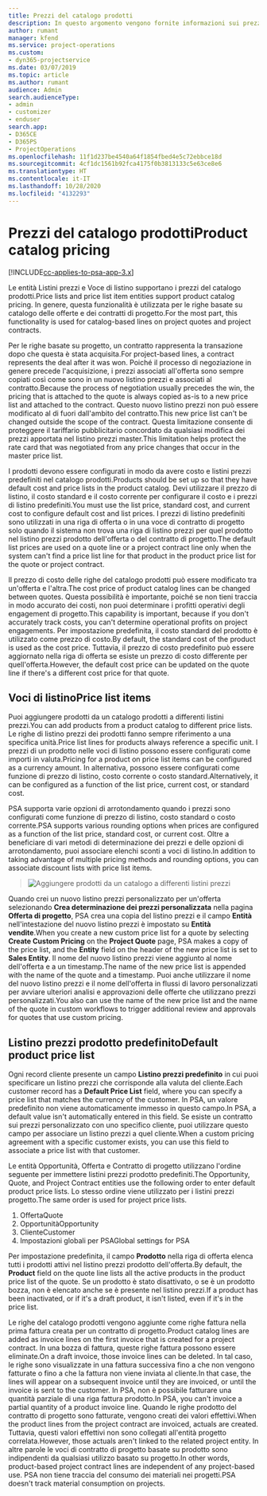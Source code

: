 ```yaml
---
title: Prezzi del catalogo prodotti
description: In questo argomento vengono fornite informazioni sui prezzi del catalogo prodotti in Dynamics 365 Project Service Automation (PSA).
author: rumant
manager: kfend
ms.service: project-operations
ms.custom:
- dyn365-projectservice
ms.date: 03/07/2019
ms.topic: article
ms.author: rumant
audience: Admin
search.audienceType:
- admin
- customizer
- enduser
search.app:
- D365CE
- D365PS
- ProjectOperations
ms.openlocfilehash: 11f1d237be4540a64f1854fbed4e5c72ebbce18d
ms.sourcegitcommit: 4cf1dc1561b92fca4175f0b3813133c5e63ce8e6
ms.translationtype: HT
ms.contentlocale: it-IT
ms.lasthandoff: 10/28/2020
ms.locfileid: "4132293"
---
```

# <a name="product-catalog-pricing"></a><span data-ttu-id="03ce1-103">Prezzi del catalogo prodotti</span><span class="sxs-lookup"><span data-stu-id="03ce1-103">Product catalog pricing</span></span> 

[!INCLUDE[cc-applies-to-psa-app-3.x](../includes/cc-applies-to-psa-app-3x.md)]


<span data-ttu-id="03ce1-104">Le entità Listini prezzi e Voce di listino supportano i prezzi del catalogo prodotti.</span><span class="sxs-lookup"><span data-stu-id="03ce1-104">Price lists and price list item entities support product catalog pricing.</span></span> <span data-ttu-id="03ce1-105">In genere, questa funzionalità è utilizzata per le righe basate su catalogo delle offerte e dei contratti di progetto.</span><span class="sxs-lookup"><span data-stu-id="03ce1-105">For the most part, this functionality is used for catalog-based lines on project quotes and project contracts.</span></span>

<span data-ttu-id="03ce1-106">Per le righe basate su progetto, un contratto rappresenta la transazione dopo che questa è stata acquisita.</span><span class="sxs-lookup"><span data-stu-id="03ce1-106">For project-based lines, a contract represents the deal after it was won.</span></span> <span data-ttu-id="03ce1-107">Poiché il processo di negoziazione in genere precede l'acquisizione, i prezzi associati all'offerta sono sempre copiati così come sono in un nuovo listino prezzi e associati al contratto.</span><span class="sxs-lookup"><span data-stu-id="03ce1-107">Because the process of negotiation usually precedes the win, the pricing that is attached to the quote is always copied as-is to a new price list and attached to the contract.</span></span> <span data-ttu-id="03ce1-108">Questo nuovo listino prezzi non può essere modificato al di fuori dall'ambito del contratto.</span><span class="sxs-lookup"><span data-stu-id="03ce1-108">This new price list can't be changed outside the scope of the contract.</span></span> <span data-ttu-id="03ce1-109">Questa limitazione consente di proteggere il tariffario pubblicitario concordato da qualsiasi modifica dei prezzi apportata nel listino prezzi master.</span><span class="sxs-lookup"><span data-stu-id="03ce1-109">This limitation helps protect the rate card that was negotiated from any price changes that occur in the master price list.</span></span>

<span data-ttu-id="03ce1-110">I prodotti devono essere configurati in modo da avere costo e listini prezzi predefiniti nel catalogo prodotti.</span><span class="sxs-lookup"><span data-stu-id="03ce1-110">Products should be set up so that they have default cost and price lists in the product catalog.</span></span> <span data-ttu-id="03ce1-111">Devi utilizzare il prezzo di listino, il costo standard e il costo corrente per configurare il costo e i prezzi di listino predefiniti.</span><span class="sxs-lookup"><span data-stu-id="03ce1-111">You must use the list price, standard cost, and current cost to configure default cost and list prices.</span></span> <span data-ttu-id="03ce1-112">I prezzi di listino predefiniti sono utilizzati in una riga di offerta o in una voce di contratto di progetto solo quando il sistema non trova una riga di listino prezzi per quel prodotto nel listino prezzi prodotto dell'offerta o del contratto di progetto.</span><span class="sxs-lookup"><span data-stu-id="03ce1-112">The default list prices are used on a quote line or a project contract line only when the system can't find a price list line for that product in the product price list for the quote or project contract.</span></span>

<span data-ttu-id="03ce1-113">Il prezzo di costo delle righe del catalogo prodotti può essere modificato tra un'offerta e l'altra.</span><span class="sxs-lookup"><span data-stu-id="03ce1-113">The cost price of product catalog lines can be changed between quotes.</span></span> <span data-ttu-id="03ce1-114">Questa possibilità è importante, poiché se non tieni traccia in modo accurato dei costi, non puoi determinare i profitti operativi degli engagement di progetto.</span><span class="sxs-lookup"><span data-stu-id="03ce1-114">This capability is important, because if you don't accurately track costs, you can't determine operational profits on project engagements.</span></span> <span data-ttu-id="03ce1-115">Per impostazione predefinita, il costo standard del prodotto è utilizzato come prezzo di costo.</span><span class="sxs-lookup"><span data-stu-id="03ce1-115">By default, the standard cost of the product is used as the cost price.</span></span> <span data-ttu-id="03ce1-116">Tuttavia, il prezzo di costo predefinito può essere aggiornato nella riga di offerta se esiste un prezzo di costo differente per quell'offerta.</span><span class="sxs-lookup"><span data-stu-id="03ce1-116">However, the default cost price can be updated on the quote line if there's a different cost price for that quote.</span></span>

## <a name="price-list-items"></a><span data-ttu-id="03ce1-117">Voci di listino</span><span class="sxs-lookup"><span data-stu-id="03ce1-117">Price list items</span></span>

<span data-ttu-id="03ce1-118">Puoi aggiungere prodotti da un catalogo prodotti a differenti listini prezzi.</span><span class="sxs-lookup"><span data-stu-id="03ce1-118">You can add products from a product catalog to different price lists.</span></span> <span data-ttu-id="03ce1-119">Le righe di listino prezzi dei prodotti fanno sempre riferimento a una specifica unità.</span><span class="sxs-lookup"><span data-stu-id="03ce1-119">Price list lines for products always reference a specific unit.</span></span> <span data-ttu-id="03ce1-120">I prezzi di un prodotto nelle voci di listino possono essere configurati come importi in valuta.</span><span class="sxs-lookup"><span data-stu-id="03ce1-120">Pricing for a product on price list items can be configured as a currency amount.</span></span> <span data-ttu-id="03ce1-121">In alternativa, possono essere configurati come funzione di prezzo di listino, costo corrente o costo standard.</span><span class="sxs-lookup"><span data-stu-id="03ce1-121">Alternatively, it can be configured as a function of the list price, current cost, or standard cost.</span></span>

<span data-ttu-id="03ce1-122">PSA supporta varie opzioni di arrotondamento quando i prezzi sono configurati come funzione di prezzo di listino, costo standard o costo corrente.</span><span class="sxs-lookup"><span data-stu-id="03ce1-122">PSA supports various rounding options when prices are configured as a function of the list price, standard cost, or current cost.</span></span> <span data-ttu-id="03ce1-123">Oltre a beneficiare di vari metodi di determinazione dei prezzi e delle opzioni di arrotondamento, puoi associare elenchi sconti a voci di listino.</span><span class="sxs-lookup"><span data-stu-id="03ce1-123">In addition to taking advantage of multiple pricing methods and rounding options, you can associate discount lists with price list items.</span></span> 

> ![Aggiungere prodotti da un catalogo a differenti listini prezzi](media/basic-guide-16.png)

<span data-ttu-id="03ce1-125">Quando crei un nuovo listino prezzi personalizzato per un'offerta selezionando **Crea determinazione dei prezzi personalizzata** nella pagina **Offerta di progetto**, PSA crea una copia del listino prezzi e il campo **Entità** nell'intestazione del nuovo listino prezzi è impostato su **Entità vendite**.</span><span class="sxs-lookup"><span data-stu-id="03ce1-125">When you create a new custom price list for a quote by selecting **Create Custom Pricing** on the **Project Quote** page, PSA makes a copy of the price list, and the **Entity** field on the header of the new price list is set to **Sales Entity**.</span></span> <span data-ttu-id="03ce1-126">Il nome del nuovo listino prezzi viene aggiunto al nome dell'offerta e a un timestamp.</span><span class="sxs-lookup"><span data-stu-id="03ce1-126">The name of the new price list is appended with the name of the quote and a timestamp.</span></span> <span data-ttu-id="03ce1-127">Puoi anche utilizzare il nome del nuovo listino prezzi e il nome dell'offerta in flussi di lavoro personalizzati per avviare ulteriori analisi e approvazioni delle offerte che utilizzano prezzi personalizzati.</span><span class="sxs-lookup"><span data-stu-id="03ce1-127">You also can use the name of the new price list and the name of the quote in custom workflows to trigger additional review and approvals for quotes that use custom pricing.</span></span>

 
## <a name="default-product-price-list"></a><span data-ttu-id="03ce1-128">Listino prezzi prodotto predefinito</span><span class="sxs-lookup"><span data-stu-id="03ce1-128">Default product price list</span></span>
<span data-ttu-id="03ce1-129">Ogni record cliente presente un campo **Listino prezzi predefinito** in cui puoi specificare un listino prezzi che corrisponde alla valuta del cliente.</span><span class="sxs-lookup"><span data-stu-id="03ce1-129">Each customer record has a **Default Price List** field, where you can specify a price list that matches the currency of the customer.</span></span> <span data-ttu-id="03ce1-130">In PSA, un valore predefinito non viene automaticamente immesso in questo campo.</span><span class="sxs-lookup"><span data-stu-id="03ce1-130">In PSA, a default value isn't automatically entered in this field.</span></span> <span data-ttu-id="03ce1-131">Se esiste un contratto sui prezzi personalizzato con uno specifico cliente, puoi utilizzare questo campo per associare un listino prezzi a quel cliente.</span><span class="sxs-lookup"><span data-stu-id="03ce1-131">When a custom pricing agreement with a specific customer exists, you can use this field to associate a price list with that customer.</span></span>

<span data-ttu-id="03ce1-132">Le entità Opportunità, Offerta e Contratto di progetto utilizzano l'ordine seguente per immettere listini prezzi prodotto predefiniti.</span><span class="sxs-lookup"><span data-stu-id="03ce1-132">The Opportunity, Quote, and Project Contract entities use the following order to enter default product price lists.</span></span> <span data-ttu-id="03ce1-133">Lo stesso ordine viene utilizzato per i listini prezzi progetto.</span><span class="sxs-lookup"><span data-stu-id="03ce1-133">The same order is used for project price lists.</span></span>

1.  <span data-ttu-id="03ce1-134">Offerta</span><span class="sxs-lookup"><span data-stu-id="03ce1-134">Quote</span></span>
2.  <span data-ttu-id="03ce1-135">Opportunità</span><span class="sxs-lookup"><span data-stu-id="03ce1-135">Opportunity</span></span>
3.  <span data-ttu-id="03ce1-136">Cliente</span><span class="sxs-lookup"><span data-stu-id="03ce1-136">Customer</span></span>
4.  <span data-ttu-id="03ce1-137">Impostazioni globali per PSA</span><span class="sxs-lookup"><span data-stu-id="03ce1-137">Global settings for PSA</span></span>

<span data-ttu-id="03ce1-138">Per impostazione predefinita, il campo **Prodotto** nella riga di offerta elenca tutti i prodotti attivi nel listino prezzi prodotto dell'offerta.</span><span class="sxs-lookup"><span data-stu-id="03ce1-138">By default, the **Product** field on the quote line lists all the active products in the product price list of the quote.</span></span> <span data-ttu-id="03ce1-139">Se un prodotto è stato disattivato, o se è un prodotto bozza, non è elencato anche se è presente nel listino prezzi.</span><span class="sxs-lookup"><span data-stu-id="03ce1-139">If a product has been inactivated, or if it's a draft product, it isn't listed, even if it's in the price list.</span></span> 

<span data-ttu-id="03ce1-140">Le righe del catalogo prodotti vengono aggiunte come righe fattura nella prima fattura creata per un contratto di progetto.</span><span class="sxs-lookup"><span data-stu-id="03ce1-140">Product catalog lines are added as invoice lines on the first invoice that is created for a project contract.</span></span> <span data-ttu-id="03ce1-141">In una bozza di fattura, queste righe fattura possono essere eliminate.</span><span class="sxs-lookup"><span data-stu-id="03ce1-141">On a draft invoice, those invoice lines can be deleted.</span></span> <span data-ttu-id="03ce1-142">In tal caso, le righe sono visualizzate in una fattura successiva fino a che non vengono fatturate o fino a che la fattura non viene inviata al cliente.</span><span class="sxs-lookup"><span data-stu-id="03ce1-142">In that case, the lines will appear on a subsequent invoice until they are invoiced, or until the invoice is sent to the customer.</span></span> <span data-ttu-id="03ce1-143">In PSA, non è possibile fatturare una quantità parziale di una riga fattura prodotto.</span><span class="sxs-lookup"><span data-stu-id="03ce1-143">In PSA, you can't invoice a partial quantity of a product invoice line.</span></span> <span data-ttu-id="03ce1-144">Quando le righe prodotto del contratto di progetto sono fatturate, vengono creati dei valori effettivi.</span><span class="sxs-lookup"><span data-stu-id="03ce1-144">When the product lines from the project contract are invoiced, actuals are created.</span></span> <span data-ttu-id="03ce1-145">Tuttavia, questi valori effettivi non sono collegati all'entità progetto correlata.</span><span class="sxs-lookup"><span data-stu-id="03ce1-145">However, those actuals aren't linked to the related project entity.</span></span> <span data-ttu-id="03ce1-146">In altre parole le voci di contratto di progetto basate su prodotto sono indipendenti da qualsiasi utilizzo basato su progetto.</span><span class="sxs-lookup"><span data-stu-id="03ce1-146">In other words, product-based project contract lines are independent of any project-based use.</span></span> <span data-ttu-id="03ce1-147">PSA non tiene traccia del consumo dei materiali nei progetti.</span><span class="sxs-lookup"><span data-stu-id="03ce1-147">PSA doesn't track material consumption on projects.</span></span>
